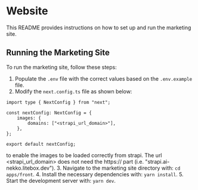 # Website

This README provides instructions on how to set up and run the marketing site.

## Running the Marketing Site

To run the marketing site, follow these steps:

1. Populate the `.env` file with the correct values based on the `.env.example` file.
2. Modify the `next.config.ts` file as shown below:
```
import type { NextConfig } from "next";

const nextConfig: NextConfig = {
    images: {
        domains: ["<strapi_url_domain>"],
    },
};

export default nextConfig;

```
to enable the images to be loaded correctly from strapi. The url <strapi_url_domain> does not
need the https:// part (i.e. "strapi.ai-nekko.litebox.dev").
3. Navigate to the marketing site directory with: `cd apps/front`.
4. Install the necessary dependencies with: `yarn install`.
5. Start the development server with: `yarn dev`.